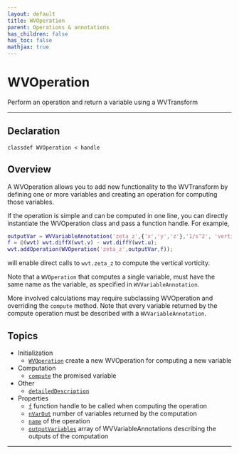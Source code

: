 ```yaml
---
layout: default
title: WVOperation
parent: Operations & annotations
has_children: false
has_toc: false
mathjax: true
---
```


#  WVOperation

Perform an operation and return a variable using a WVTransform


---

## Declaration

<div class="language-matlab highlighter-rouge"><div class="highlight"><pre class="highlight"><code>classdef WVOperation < handle</code></pre></div></div>

## Overview
  
  A WVOperation allows you to add new functionality to the WVTransform by
  defining one or more variables and creating an operation for computing
  those variables.
  
  If the operation is simple and can be computed in one line, you can
  directly instantiate the WVOperation class and pass a function handle.
  For example,
  
  ```matlab
  outputVar = WVVariableAnnotation('zeta_z',{'x','y','z'},'1/s^2', 'vertical component of relative vorticity');
  f = @(wvt) wvt.diffX(wvt.v) - wvt.diffY(wvt.u);
  wvt.addOperation(WVOperation('zeta_z',outputVar,f));
  ```
  
  will enable direct calls to `wvt.zeta_z` to compute the vertical
  vorticity.
  
  Note that a `WVOperation` that computes a single variable, must have the
  same name as the variable, as specified in `WVVariableAnnotation`.
 
  More involved calculations may require subclassing WVOperation and
  overriding the `compute` method. Note that every variable returned by the
  compute operation must be described with a `WVVariableAnnotation`.
  
  


## Topics
+ Initialization
  + [`WVOperation`](/classes/wvoperation/wvoperation.html) create a new WVOperation for computing a new variable
+ Computation
  + [`compute`](/classes/wvoperation/compute.html) the promised variable
+ Other
  + [`detailedDescription`](/classes/wvoperation/detaileddescription.html) 
+ Properties
  + [`f`](/classes/wvoperation/f.html) function handle to be called when computing the operation
  + [`nVarOut`](/classes/wvoperation/nvarout.html) number of variables returned by the computation
  + [`name`](/classes/wvoperation/name.html) of the operation
  + [`outputVariables`](/classes/wvoperation/outputvariables.html) array of WVVariableAnnotations describing the outputs of the computation


---